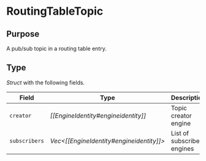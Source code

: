 # RoutingTableTopic

## Purpose

A pub/sub topic in a routing table entry.

## Type

*Struct* with the following fields.

| Field         | Type                           | Description                |
|---------------|--------------------------------|----------------------------|
| `creator`     | *[[EngineIdentity#engineidentity]]*        | Topic creator engine       |
| `subscribers` | *Vec\<[[EngineIdentity#engineidentity]]\>* | List of subscribed engines |
